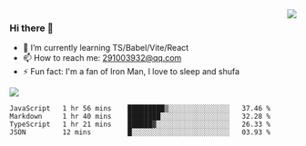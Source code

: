 <img align='right' src='https://github-readme-stats.vercel.app/api?username=niaogege&show_icons=true&theme=radical'/>

### Hi there 👋

- 🌱 I’m currently learning TS/Babel/Vite/React
- 📫 How to reach me: 291003932@qq.com
- ⚡ Fun fact:  I'm a fan of Iron Man, I love to sleep and shufa

![](https://github-readme-stats.vercel.app/api/top-langs/?username=niaogege&layout=compact)

<!--START_SECTION:waka-->
```text
JavaScript   1 hr 56 mins    █████████▒░░░░░░░░░░░░░░░   37.46 % 
Markdown     1 hr 40 mins    ████████░░░░░░░░░░░░░░░░░   32.28 % 
TypeScript   1 hr 21 mins    ██████▓░░░░░░░░░░░░░░░░░░   26.33 % 
JSON         12 mins         █░░░░░░░░░░░░░░░░░░░░░░░░   03.93 % 
```
<!--END_SECTION:waka-->
